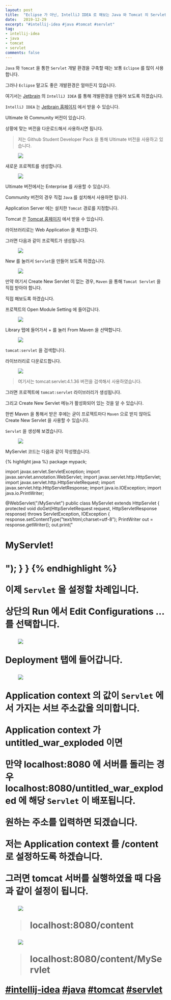 ```yaml
---
layout: post
title:  "Eclipse 가 아닌, IntelliJ IDEA 로 해보는 Java 와 Tomcat 의 Servlet 개발환경 구축하기"
date:   2019-12-29
excerpt: "#intellij-idea #java #tomcat #servlet"
tag:
- intellij-idea
- java
- tomcat
- servlet
comments: false
---
```


`Java` 와 `Tomcat` 을 통한 `Servlet` 개발 환경을 구축할 때는 보통 `Eclipse` 를 많이 사용합니다.

그러나 `Eclipse` 말고도 좋은 개발환경은 얼마든지 있습니다.

여기서는 [Jetbrain](https://www.jetbrains.com) 의 `IntelliJ IDEA` 를 통해 개발환경을 만들어 보도록 하겠습니다.

`IntelliJ IDEA` 는 [Jetbrain 홈페이지](https://www.jetbrains.com/idea/) 에서 받을 수 있습니다.

Ultimate 와 Community 버전이 있습니다.

상황에 맞는 버전을 다운로드해서 사용하시면 됩니다.

> 저는 Github Student Developer Pack 을 통해 Ultimate 버전을 사용하고 있습니다.

<figure>
  <a href="https://raw.githubusercontent.com/woojin-hwang/woojin-hwang.github.io/master/_posts/img/intellij-java-tomcat/IntelliJ_IDEA_welcome.png"><img src="https://raw.githubusercontent.com/woojin-hwang/woojin-hwang.github.io/master/_posts/img/intellij-java-tomcat/IntelliJ_IDEA_welcome.png"></a>
</figure>

새로운 프로젝트를 생성합니다.

<figure>
  <a href="https://raw.githubusercontent.com/woojin-hwang/woojin-hwang.github.io/master/_posts/img/intellij-java-tomcat/IntelliJ_IDEA_tomcat.png"><img src="https://raw.githubusercontent.com/woojin-hwang/woojin-hwang.github.io/master/_posts/img/intellij-java-tomcat/IntelliJ_IDEA_tomcat.png"></a>
</figure>

Ultimate 버전에서는 Enterprise 를 사용할 수 있습니다.

Community 버전의 경우 직접 `Java` 를 설치해서 사용하면 됩니다.

Application Server 에는 설치한 `Tomcat` 경로를 지정합니다.

Tomcat 은 [Tomcat 홈페이지](http://tomcat.apache.org) 에서 받을 수 있습니다.

라이브러리로는 Web Application 을 체크합니다.

그러면 다음과 같이 프로젝트가 생성됩니다.

<figure>
  <a href="https://raw.githubusercontent.com/woojin-hwang/woojin-hwang.github.io/master/_posts/img/intellij-java-tomcat/IntelliJ_IDEA_project.png"><img src="https://raw.githubusercontent.com/woojin-hwang/woojin-hwang.github.io/master/_posts/img/intellij-java-tomcat/IntelliJ_IDEA_project.png"></a>
</figure>

New 를 눌러서 `Servlet`을 만들어 보도록 하겠습니다.

<figure>
  <a href="https://raw.githubusercontent.com/woojin-hwang/woojin-hwang.github.io/master/_posts/img/intellij-java-tomcat/IntelliJ_IDEA_create_new_servlet.png"><img src="https://raw.githubusercontent.com/woojin-hwang/woojin-hwang.github.io/master/_posts/img/intellij-java-tomcat/IntelliJ_IDEA_create_new_servlet.png"></a>
</figure>

만약 여기서 Create New Servlet 이 없는 경우, `Maven` 을 통해 `Tomcat Servlet` 을 직접 받아야 합니다.

직접 해보도록 하겠습니다.

프로젝트의 Open Module Setting 에 들어갑니다.

<figure>
  <a href="https://raw.githubusercontent.com/woojin-hwang/woojin-hwang.github.io/master/_posts/img/intellij-java-tomcat/IntelliJ_IDEA_open_module_settings.png"><img src="https://raw.githubusercontent.com/woojin-hwang/woojin-hwang.github.io/master/_posts/img/intellij-java-tomcat/IntelliJ_IDEA_open_module_settings.png"></a>
</figure>

Library 탭에 들어가서 + 를 눌러 From Maven 을 선택합니다.

<figure>
  <a href="https://raw.githubusercontent.com/woojin-hwang/woojin-hwang.github.io/master/_posts/img/intellij-java-tomcat/IntelliJ_IDEA_Maven.png"><img src="https://raw.githubusercontent.com/woojin-hwang/woojin-hwang.github.io/master/_posts/img/intellij-java-tomcat/IntelliJ_IDEA_Maven.png"></a>
</figure>

`tomcat:servlet` 을 검색합니다.

라이브러리로 다운로드합니다.

<figure>
  <a href="https://raw.githubusercontent.com/woojin-hwang/woojin-hwang.github.io/master/_posts/img/intellij-java-tomcat/IntelliJ_IDEA_tomcat_servlet.png"><img src="https://raw.githubusercontent.com/woojin-hwang/woojin-hwang.github.io/master/_posts/img/intellij-java-tomcat/IntelliJ_IDEA_tomcat_servlet.png"></a>
</figure>

> 여기서는 tomcat:servlet:4.1.36 버전을 검색해서 사용하였습니다.

그러면 프로젝트에 `tomcat:servlet` 라이브러리가 생성됩니다.

그리고 Create New Servlet 메뉴가 활성화되어 있는 것을 알 수 있습니다.

한번 Maven 을 통해서 받은 후에는 굳이 프로젝트마다 `Maven` 으로 받지 않아도 Create New Servlet 을 사용할 수 있습니다.

`Servlet` 을 생성해 보겠습니다.

<figure>
  <a href="https://raw.githubusercontent.com/woojin-hwang/woojin-hwang.github.io/master/_posts/img/intellij-java-tomcat/IntelliJ_IDEA_new_servlet.png"><img src="https://raw.githubusercontent.com/woojin-hwang/woojin-hwang.github.io/master/_posts/img/intellij-java-tomcat/IntelliJ_IDEA_new_servlet.png"></a>
</figure>

MyServlet 코드는 다음과 같이 작성했습니다.

{% highlight java %}
package mypack;

import javax.servlet.ServletException;
import javax.servlet.annotation.WebServlet;
import javax.servlet.http.HttpServlet;
import javax.servlet.http.HttpServletRequest;
import javax.servlet.http.HttpServletResponse;
import java.io.IOException;
import java.io.PrintWriter;

@WebServlet("/MyServlet")
public class MyServlet extends HttpServlet {
    protected void doGet(HttpServletRequest request, HttpServletResponse response) throws ServletException, IOException {
        response.setContentType("text/html;charset=utf-8");
        PrintWriter out = response.getWriter();
        out.print("<h1>MyServlet!<h1>");
    }
}
{% endhighlight %}

이제 `Servlet` 을 설정할 차례입니다.

상단의 Run 에서 Edit Configurations ... 를 선택합니다.

<figure>
  <a href="https://raw.githubusercontent.com/woojin-hwang/woojin-hwang.github.io/master/_posts/img/intellij-java-tomcat/IntelliJ_IDEA_edit_configurations.png"><img src="https://raw.githubusercontent.com/woojin-hwang/woojin-hwang.github.io/master/_posts/img/intellij-java-tomcat/IntelliJ_IDEA_edit_configurations.png"></a>
</figure>

Deployment 탭에 들어갑니다.

<figure>
  <a href="https://raw.githubusercontent.com/woojin-hwang/woojin-hwang.github.io/master/_posts/img/intellij-java-tomcat/IntelliJ_IDEA_configurations_deployment.png"><img src="https://raw.githubusercontent.com/woojin-hwang/woojin-hwang.github.io/master/_posts/img/intellij-java-tomcat/IntelliJ_IDEA_configurations_deployment.png"></a>
</figure>

Application context 의 값이 `Servlet` 에서 가지는 서브 주소값을 의미합니다.

Application context 가 untitled_war_exploded 이면

만약 localhost:8080 에 서버를 돌리는 경우 localhost:8080/untitled_war_exploded 에 해당 `Servlet` 이 배포됩니다.

원하는 주소를 입력하면 되겠습니다.

저는 Application context 를 /content 로 설정하도록 하겠습니다.

그러면 tomcat 서버를 실행하였을 때 다음과 같이 설정이 됩니다.

<figure>
  <a href="https://raw.githubusercontent.com/woojin-hwang/woojin-hwang.github.io/master/_posts/img/intellij-java-tomcat/localhost_new.png"><img src="https://raw.githubusercontent.com/woojin-hwang/woojin-hwang.github.io/master/_posts/img/intellij-java-tomcat/localhost_new.png"></a>
</figure>

> localhost:8080/content

<figure>
  <a href="https://raw.githubusercontent.com/woojin-hwang/woojin-hwang.github.io/master/_posts/img/intellij-java-tomcat/localhost_servlet.png"><img src="https://raw.githubusercontent.com/woojin-hwang/woojin-hwang.github.io/master/_posts/img/intellij-java-tomcat/localhost_servlet.png"></a>
</figure>

> localhost:8080/content/MyServlet

[#intellij-idea](https://woojin-hwang.github.io/tags/#intellij-idea) [#java](https://woojin-hwang.github.io/tags/#java) [#tomcat](https://woojin-hwang.github.io/tags/#tomcat) [#servlet](https://woojin-hwang.github.io/tags/#servlet)
